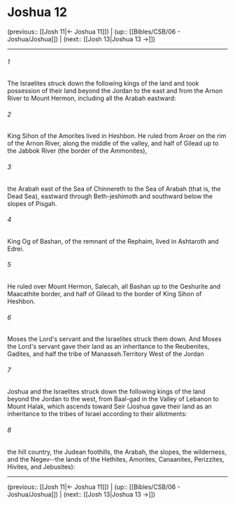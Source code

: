 # Joshua 12

(previous:: [[Josh 11|← Joshua 11]]) | (up:: [[Bibles/CSB/06 - Joshua/Joshua]]) | (next:: [[Josh 13|Joshua 13 →]])

***


###### 1 
The Israelites struck down the following kings of the land and took possession of their land beyond the Jordan to the east and from the Arnon River to Mount Hermon, including all the Arabah eastward: 

###### 2 
King Sihon of the Amorites lived in Heshbon. He ruled from Aroer on the rim of the Arnon River, along the middle of the valley, and half of Gilead up to the Jabbok River (the border of the Ammonites), 

###### 3 
the Arabah east of the Sea of Chinnereth to the Sea of Arabah (that is, the Dead Sea), eastward through Beth-jeshimoth and southward below the slopes of Pisgah. 

###### 4 
King Og of Bashan, of the remnant of the Rephaim, lived in Ashtaroth and Edrei. 

###### 5 
He ruled over Mount Hermon, Salecah, all Bashan up to the Geshurite and Maacathite border, and half of Gilead to the border of King Sihon of Heshbon. 

###### 6 
Moses the Lord's servant and the Israelites struck them down. And Moses the Lord's servant gave their land as an inheritance to the Reubenites, Gadites, and half the tribe of Manasseh.Territory West of the Jordan 

###### 7 
Joshua and the Israelites struck down the following kings of the land beyond the Jordan to the west, from Baal-gad in the Valley of Lebanon to Mount Halak, which ascends toward Seir (Joshua gave their land as an inheritance to the tribes of Israel according to their allotments: 

###### 8 
the hill country, the Judean foothills, the Arabah, the slopes, the wilderness, and the Negev--the lands of the Hethites, Amorites, Canaanites, Perizzites, Hivites, and Jebusites):

***

(previous:: [[Josh 11|← Joshua 11]]) | (up:: [[Bibles/CSB/06 - Joshua/Joshua]]) | (next:: [[Josh 13|Joshua 13 →]])
